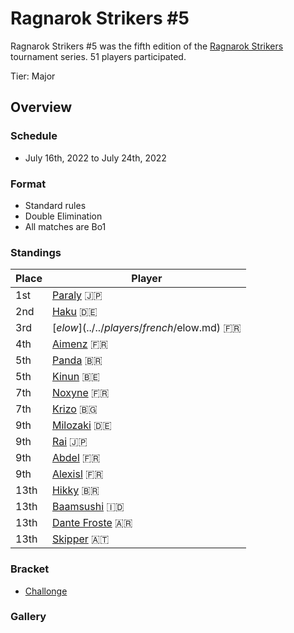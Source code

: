 # Ragnarok Strikers #5

Ragnarok Strikers #5 was the fifth edition of the [Ragnarok Strikers](ragnamain.md) tournament series.
51 players participated.

Tier: Major

## Overview

### Schedule
- July 16th, 2022 to July 24th, 2022

### Format
- Standard rules
- Double Elimination
- All matches are Bo1

### Standings

|Place|Player|
|-|-|
|1st|[Paraly](../../players/japanese/paraly.md) :jp:|
|2nd|[Haku](../../players/german/haku.md) :de:|
|3rd|[$elow](../../players/french/$elow.md) :fr:|
|4th|[Aimenz](../../players/french/aimenz.md) :fr:|
|5th|[Panda](../../players/brazilian/panda.md) :brazil:|
|5th|[Kinun](../../players/belgian/kinun.md) :belgium:|
|7th|[Noxyne](../../players/french/noxyne.md) :fr:|
|7th|[Krizo](../../players/bulgarian/krizo.md) :bulgaria:|
|9th|[Milozaki](../../players/german/milozaki.md) :de:|
|9th|[Rai](../../players/japanese/rai.md) :jp:|
|9th|[Abdel](../../players/french/abdel.md) :fr:|
|9th|[Alexisl](../../players/french/alexisl.md) :fr:|
|13th|[Hikky](../../players/brazilian/hikky.md) :brazil:|
|13th|[Baamsushi](../../players/indonesian/baamsushi.md) :indonesia:|
|13th|[Dante Froste](../../players/argentinian/dantefroste.md) :argentina:|
|13th|[Skipper](../../players/austrian/skipper.md) :austria:|

### Bracket
- [Challonge](https://challonge.com/jtagrb8i)

### Gallery
